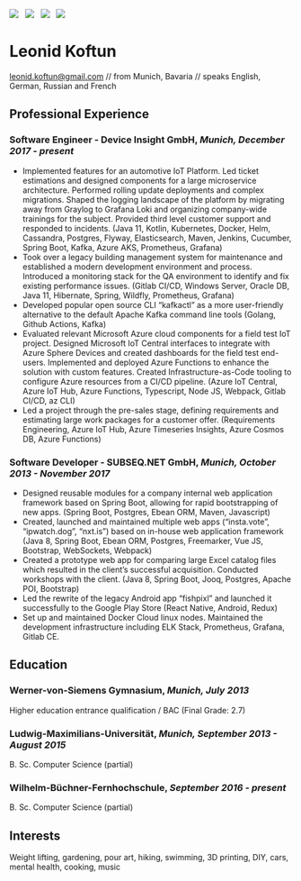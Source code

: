 [![](https://img.shields.io/badge/PDF-Download-1abc9c?style=for-the-badge)](https://github.com/sladkoff/resume/releases/download/2021-02-24/leonid_koftun_resume.pdf) &nbsp; [![](https://img.shields.io/badge/leonidkoftun-2867B2?style=for-the-badge&logo=linkedin&logoColor=white)](https://www.linkedin.com/in/leonid-koftun/) &nbsp; [![](https://img.shields.io/badge/sladkovik-1DA1F2?style=for-the-badge&logo=twitter&logoColor=white)](https://twitter.com/sladkovik) &nbsp; [![](https://img.shields.io/badge/sladkoff2-8a3ab9?style=for-the-badge&logo=instagram&logoColor=white)](https://www.instagram.com/sladkoff2/)


# Leonid Koftun

[leonid.koftun@gmail.com](mailto:leonid.koftun@gmail.com) // from Munich, Bavaria // speaks English, German, Russian and French

## Professional Experience

### Software Engineer - Device Insight GmbH, _Munich, December 2017 - present_

- Implemented features for an automotive IoT Platform. Led ticket estimations and designed components for a large microservice architecture. Performed rolling update deployments and complex migrations. Shaped the logging landscape of the platform by migrating away from Graylog to Grafana Loki and organizing company-wide trainings for the subject. Provided third level customer support and responded to incidents. (Java 11, Kotlin, Kubernetes, Docker, Helm, Cassandra, Postgres, Flyway, Elasticsearch, Maven, Jenkins, Cucumber, Spring Boot, Kafka, Azure AKS, Prometheus, Grafana)
- Took over a legacy building management system for maintenance and established a modern development environment and process. Introduced a monitoring stack for the QA environment to identify and fix existing performance issues. (Gitlab CI/CD, Windows Server, Oracle DB, Java 11, Hibernate, Spring, Wildfly, Prometheus, Grafana)
- Developed popular open source CLI “kafkactl” as a more user-friendly alternative to the default Apache Kafka command line tools (Golang, Github Actions, Kafka)
- Evaluated relevant Microsoft Azure cloud components for a field test IoT project. Designed Microsoft IoT Central interfaces to integrate with Azure Sphere Devices and created dashboards for the field test end-users. Implemented and deployed Azure Functions to enhance the solution with custom features. Created Infrastructure-as-Code tooling to configure Azure resources from a CI/CD pipeline. (Azure IoT Central, Azure IoT Hub, Azure Functions, Typescript, Node JS, Webpack, Gitlab CI/CD, az CLI)
- Led a project through the pre-sales stage, defining requirements and estimating large work packages for a customer offer. (Requirements Engineering, Azure IoT Hub, Azure Timeseries Insights, Azure Cosmos DB, Azure Functions)

### Software Developer - SUBSEQ.NET GmbH, _Munich, October 2013 - November 2017_

- Designed reusable modules for a company internal web application framework based on Spring Boot, allowing for rapid bootstrapping of new apps. (Spring Boot, Postgres, Ebean ORM, Maven, Javascript)
- Created, launched and maintained multiple web apps (“insta.vote”, “ipwatch.dog”, “nxt.is”) based on in-house web application framework (Java 8, Spring Boot, Ebean ORM, Postgres, Freemarker, Vue JS, Bootstrap, WebSockets, Webpack)
- Created a prototype web app for comparing large Excel catalog files which resulted in the client’s successful acquisition. Conducted workshops with the client. (Java 8, Spring Boot, Jooq, Postgres, Apache POI, Bootstrap)
- Led the rewrite of the legacy Android app “fishpixl” and launched it successfully to the Google Play Store (React Native, Android, Redux)
- Set up and maintained Docker Cloud linux nodes. Maintained the development infrastructure including ELK Stack, Prometheus, Grafana, Gitlab CE. 

## Education 

### Werner-von-Siemens Gymnasium, _Munich, July 2013_

Higher education entrance qualification / BAC (Final Grade: 2.7)

### Ludwig-Maximilians-Universität, _Munich, September 2013 - August 2015_

B. Sc. Computer Science (partial)

### Wilhelm-Büchner-Fernhochschule, _September 2016 - present_

B. Sc. Computer Science (partial)

## Interests

Weight lifting, gardening, pour art, hiking, swimming, 3D printing, DIY, cars, mental health, cooking, music
